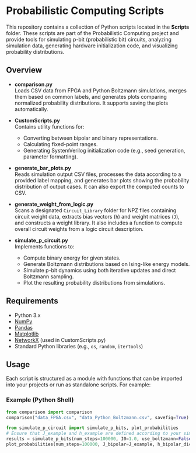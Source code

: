 # Probabilistic Computing Scripts

This repository contains a collection of Python scripts located in the **Scripts** folder. These scripts are part of the Probabilistic Computing project and provide tools for simulating p-bit (probabilistic bit) circuits, analyzing simulation data, generating hardware initialization code, and visualizing probability distributions.

## Overview

- **comparison.py**  
  Loads CSV data from FPGA and Python Boltzmann simulations, merges them based on common labels, and generates plots comparing normalized probability distributions. It supports saving the plots automatically.

- **CustomScripts.py**  
  Contains utility functions for:
  - Converting between bipolar and binary representations.
  - Calculating fixed-point ranges.
  - Generating SystemVerilog initialization code (e.g., seed generation, parameter formatting).

- **generate_bar_plots.py**  
  Reads simulation output CSV files, processes the data according to a provided label mapping, and generates bar plots showing the probability distribution of output cases. It can also export the computed counts to CSV.

- **generate_weight_from_logic.py**  
  Scans a designated `Circuit_Library` folder for NPZ files containing circuit weight data, extracts bias vectors (`h`) and weight matrices (`J`), and constructs a weight library. It also includes a function to compute overall circuit weights from a logic circuit description.

- **simulate_p_circuit.py**  
  Implements functions to:
  - Compute binary energy for given states.
  - Generate Boltzmann distributions based on Ising-like energy models.
  - Simulate p-bit dynamics using both iterative updates and direct Boltzmann sampling.
  - Plot the resulting probability distributions from simulations.

## Requirements

- Python 3.x
- [NumPy](https://numpy.org/)
- [Pandas](https://pandas.pydata.org/)
- [Matplotlib](https://matplotlib.org/)
- [NetworkX](https://networkx.github.io/) (used in CustomScripts.py)
- Standard Python libraries (e.g., `os`, `random`, `itertools`)

## Usage

Each script is structured as a module with functions that can be imported into your projects or run as standalone scripts. For example:

### Example (Python Shell)
```python
from comparison import comparison
comparison("data_FPGA.csv", "data_Python_Boltzmann.csv", savefig=True)

from simulate_p_circuit import simulate_p_bits, plot_probabilities
# Ensure that J_example and h_example are defined according to your simulation setup.
results = simulate_p_bits(num_steps=100000, I0=1.0, use_boltzmann=False, J_bipolar=J_example, h_bipolar=h_example)
plot_probabilities(num_steps=100000, J_bipolar=J_example, h_bipolar_dict={"Example": h_example}, node_order=["n0", "n1", "n2"])
